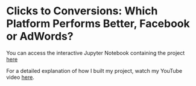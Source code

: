 # Clicks to Conversions: Which Platform Performs Better, Facebook or AdWords?

You can access the interactive Jupyter Notebook containing the project [here](Clicks_to_Conversions.ipynb) 

For a detailed explanation of how I built my project, watch my YouTube video [here](Ads_Dataset.xlsx).
